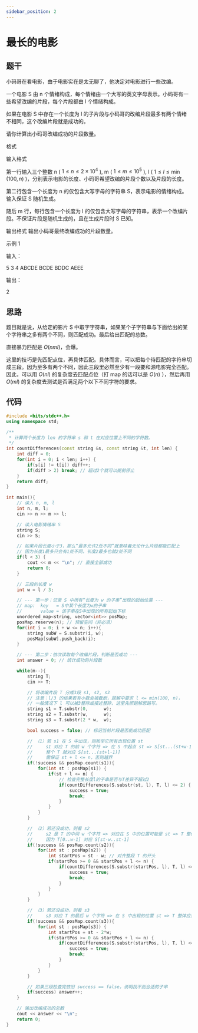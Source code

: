 ```yaml
---
sidebar_position: 2
---
```


# 最长的电影

## 题干

小码哥在看电影，由于电影实在是太无聊了，他决定对电影进行一些改编。

一个电影 S 由 n 个情绪构成，每个情绪由一个大写的英文字母表示。小码哥有一些希望改编的片段，每个片段都由 l 个情绪构成。

如果在电影 S 中存在一个长度为 l 的子片段与小码哥的改编片段最多有两个情绪不相同，这个改编片段就是成功的。

请你计算出小码哥改编成功的片段数量。

格式

输入格式

第一行输入三个整数 n ( $1 \leq n \leq 2 \times 10^4$ ), m ( $1 \leq m \leq 10^5$ ), l ( $1 \leq l \leq \min(100, n)$ )，分别表示电影的长度、小码哥希望改编的片段个数以及片段的长度。

第二行包含一个长度为 n 的仅包含大写字母的字符串 S，表示电影的情绪构成。输入保证 S 随机生成。

随后 m 行，每行包含一个长度为 l 的仅包含大写字母的字符串，表示一个改编片段。不保证片段是随机生成的，且在生成片段时 S 已知。

输出格式
输出小码哥最终改编成功的片段数量。

示例 1

输入：

5 3 4
ABCDE
BCDE
BDDC
AEEE

输出：

2

## 思路

题目就是说，从给定的影片 S 中取字字符串，如果某个子字符串与下面给出的某个字符串之多有两个不同，则匹配成功。最后给出匹配的总数。

直接暴力匹配是 $O(n m l)$，会爆。

这里的技巧是先匹配点位，再具体匹配。具体而言，可以把每个待匹配的字符串切成三段。因为至多有两个不同，因此三段里必然至少有一段要和源电影完全匹配。因此，可以用 $O(n l)$ 的复杂度去匹配点位（打 map 的话可以是 $O(n)$ ），然后再用 $O(m l)$ 的复杂度去测试是否满足两个以下不同字符的要求。

## 代码

```cpp
#include <bits/stdc++.h>
using namespace std;

/**
 * 计算两个长度为 len 的字符串 s 和 t 在对应位置上不同的字符数。
 */
int countDifferences(const string &s, const string &t, int len) {
    int diff = 0;
    for(int i = 0; i < len; i++) {
        if(s[i] != t[i]) diff++;
        if(diff > 2) break; // 超过2个就可以提前停止
    }
    return diff;
}

int main(){
    // 读入 n, m, l
    int n, m, l;
    cin >> n >> m >> l;

    // 读入电影情绪串 S
    string S;
    cin >> S;

    // 如果片段长度小于3，那么“最多允许2处不同”就意味着无论什么片段都能匹配上
    // 因为长度1最多只会有1处不同，长度2最多也就2处不同
    if(l < 3) {
        cout << m << "\n"; // 直接全部成功
        return 0;
    }

    // 三段的长度 w
    int w = l / 3;

    // --- 第一步：记录 S 中所有“长度为 w 的子串”出现的起始位置 ---
    // map:  key   = S中某个长度为w的子串
    //       value = 该子串在S中出现的所有起始下标
    unordered_map<string, vector<int>> posMap;
    posMap.reserve(n); // 预留空间（非必须）
    for(int i = 0; i + w <= n; i++){
        string subW = S.substr(i, w);
        posMap[subW].push_back(i);
    }

    // --- 第二步：依次读取每个改编片段，判断是否成功 ---
    int answer = 0; // 统计成功的片段数

    while(m--){
        string T;
        cin >> T;

        // 将改编片段 T 分成3段 s1, s2, s3
        // 注意：l/3 的结果若有小数会被截断，题解中要求 l <= min(100, n)，
        // 一般情况下 l 可以被3整除或接近整除，这里先照题解思路写。
        string s1 = T.substr(0,      w);
        string s2 = T.substr(w,      w);
        string s3 = T.substr(2 * w,  w);

        bool success = false; // 标记当前片段是否能成功匹配

        // （1）若 s1 在 S 中出现，则枚举它所有出现位置 st
        //     s1 对应 T 的前 w 个字符 => 在 S 中起点 st => S[st...(st+w-1)]
        //     整个 T 就对应 S[st...(st+l-1)]
        //     需保证 st + l <= n，否则越界
        if(!success && posMap.count(s1)){
            for(int st : posMap[s1]) {
                if(st + l <= n) {
                    // 检查完整长度l的子串是否与T差异不超过2
                    if(countDifferences(S.substr(st, l), T, l) <= 2) {
                        success = true;
                        break;
                    }
                }
            }
        }

        // （2）若还没成功，则看 s2
        //     s2 是 T 的中间 w 个字符 => 对应在 S 中的位置可能是 st => T 整体应对齐 st-w
        //     因为 T[0..w-1] 对应 S[st-w..st-1]
        if(!success && posMap.count(s2)){
            for(int st : posMap[s2]) {
                int startPos = st - w; // 对齐整段 T 的开头
                if(startPos >= 0 && startPos + l <= n) {
                    if(countDifferences(S.substr(startPos, l), T, l) <= 2) {
                        success = true;
                        break;
                    }
                }
            }
        }

        // （3）若还没成功，则看 s3
        //     s3 对应 T 的最后 w 个字符 => 在 S 中出现的位置 st => T 整体应对齐 st-2*w
        if(!success && posMap.count(s3)){
            for(int st : posMap[s3]) {
                int startPos = st - 2*w;
                if(startPos >= 0 && startPos + l <= n) {
                    if(countDifferences(S.substr(startPos, l), T, l) <= 2) {
                        success = true;
                        break;
                    }
                }
            }
        }

        // 如果三段检查完依旧 success == false，说明找不到合适的子串
        if(success) answer++;
    }

    // 输出改编成功的总数
    cout << answer << "\n";
    return 0;
}
```